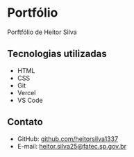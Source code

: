 # Portfólio
Porftfólio de Heitor Silva 

## Tecnologias utilizadas
- HTML
- CSS
- Git
- Vercel
- VS Code

## Contato

- GitHub: [github.com/heitorsilva1337](https://github.com/heitorsilva1337)
- E-mail: heitor.silva25@fatec.sp.gov.br
